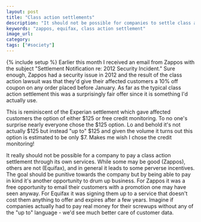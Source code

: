 ```yaml
---
layout: post
title: "Class action settlements"
description: "It should not be possible for companies to settle class action lawsuits through their own services."
keywords: "zappos, equifax, class action settlement"
image_url:
category:
tags: ["#society"]
---
```

{% include setup %}
Earlier this month I received an email from Zappos with the subject "Settlement Notification re: 2012 Security Incident." Sure enough, Zappos had a security issue in 2012 and the result of the class action lawsuit was that they'd give their affected customers a 10% off coupon on any order placed before January. As far as the typical class action settlement this was a surprisingly fair offer since it is something I'd actually use.

This is reminiscent of the Experian settlement which gave affected customers the option of either $125 or free credit monitoring. To no one's surprise nearly everyone chose the $125 option. Lo and behold it's not actually $125 but instead "up to" $125 and given the volume it turns out this option is estimated to be only $7. Makes me wish I chose the credit monitoring!

It really should not be possible for a company to pay a class action settlement through its own services. While some may be good (Zappos), others are not (Equifax), and in general it leads to some perverse incentives. The goal should be punitive towards the company but by being able to pay in kind it's another opportunity to drum up business. For Zappos it was a free opportunity to email their customers with a promotion one may have seen anyway. For Equifax it was signing them up to a service that doesn't cost them anything to offer and expires after a few years. Imagine if companies actually had to pay real money for their screwups without any of the "up to" language - we'd see much better care of customer data.
